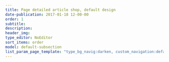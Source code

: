 ```yaml
---
title: Page detailed article shop, default design
date-publication: 2017-01-18 12-00-00
order: 1
subtitle: 
description: 
header_img: 
type_editor: NoEditor
sort_items: order
model: default-subsection
list_param_page_template: "type_bg_navig:darken, custom_navigation:default_navbar_fixed_nojs_detail, custom_header:box_no_bg"
---
```

